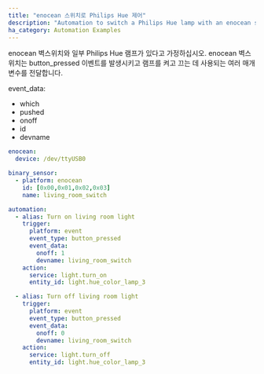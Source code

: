 ```yaml
---
title: "enocean 스위치로 Philips Hue 제어"
description: "Automation to switch a Philips Hue lamp with an enocean switch."
ha_category: Automation Examples
---
```


enocean 벽스위치와 일부 Philips Hue 램프가 있다고 가정하십시오. enocean 벽스위치는 button_pressed 이벤트를 발생시키고 램프를 켜고 끄는 데 사용되는 여러 매개 변수를 전달합니다. 

event_data:

* which
* pushed
* onoff
* id
* devname

```yaml
enocean:
  device: /dev/ttyUSB0

binary_sensor:
  - platform: enocean
    id: [0x00,0x01,0x02,0x03]
    name: living_room_switch

automation:
  - alias: Turn on living room light
    trigger:
      platform: event
      event_type: button_pressed
      event_data:
        onoff: 1
        devname: living_room_switch
    action:
      service: light.turn_on
      entity_id: light.hue_color_lamp_3

  - alias: Turn off living room light
    trigger:
      platform: event
      event_type: button_pressed
      event_data:
        onoff: 0
        devname: living_room_switch
    action:
      service: light.turn_off
      entity_id: light.hue_color_lamp_3
```
